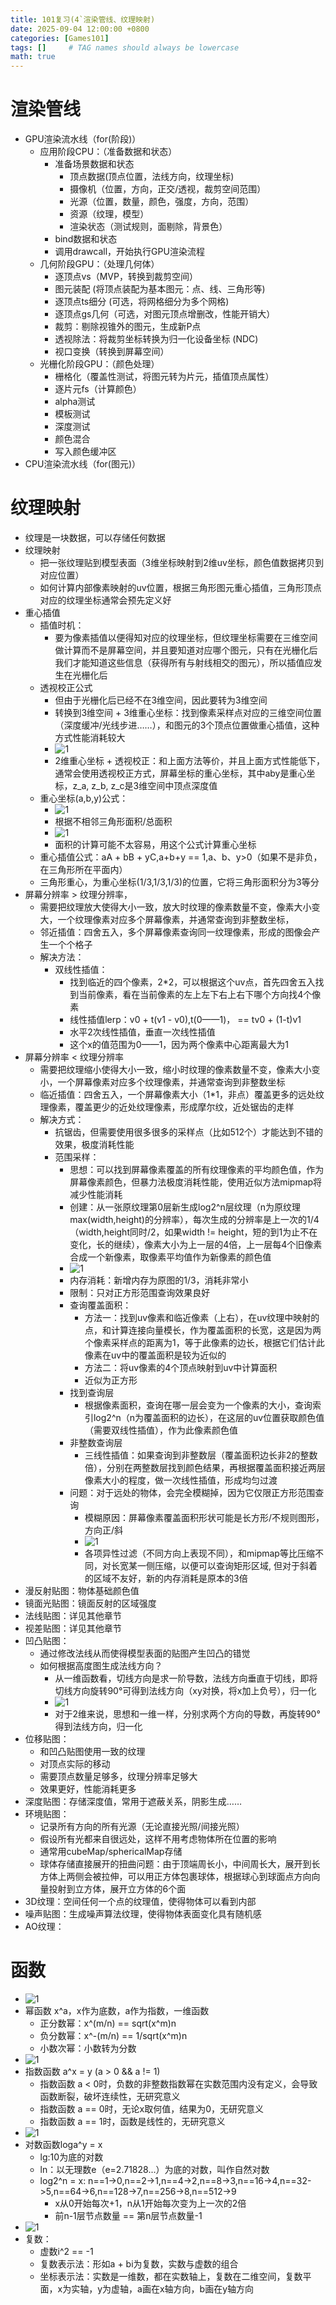 ```yaml
---
title: 101复习(4`渲染管线、纹理映射)
date: 2025-09-04 12:00:00 +0800
categories: [Games101]
tags: []     # TAG names should always be lowercase
math: true
---
```


# 渲染管线

* GPU渲染流水线（for(阶段)）
  * 应用阶段CPU：（准备数据和状态）
    * 准备场景数据和状态
      * 顶点数据(顶点位置，法线方向，纹理坐标)
      * 摄像机（位置，方向，正交/透视，裁剪空间范围）
      * 光源（位置，数量，颜色，强度，方向，范围）
      * 资源（纹理，模型）
      * 渲染状态（测试规则，面剔除，背景色）
    * bind数据和状态
    * 调用drawcall，开始执行GPU渲染流程
  * 几何阶段GPU：（处理几何体）
    * 逐顶点vs（MVP，转换到裁剪空间）
    * 图元装配 (将顶点装配为基本图元：点、线、三角形等)
    * 逐顶点ts细分 (可选，将网格细分为多个网格)
    * 逐顶点gs几何（可选，对图元顶点增删改，性能开销大）
    * 裁剪：剔除视锥外的图元，生成新P点
    * 透视除法：将裁剪坐标转换为归一化设备坐标 (NDC)
    * 视口变换（转换到屏幕空间）
  * 光栅化阶段GPU：（颜色处理）
    * 栅格化（覆盖性测试，将图元转为片元，插值顶点属性）
    * 逐片元fs（计算颜色）
    * alpha测试
    * 模板测试
    * 深度测试
    * 颜色混合
    * 写入颜色缓冲区
* CPU渲染流水线（for(图元)）

# 纹理映射

* 纹理是一块数据，可以存储任何数据
* 纹理映射
  * 把一张纹理贴到模型表面（3维坐标映射到2维uv坐标，颜色值数据拷贝到对应位置）
  * 如何计算内部像素映射的uv位置，根据三角形图元重心插值，三角形顶点对应的纹理坐标通常会预先定义好
* 重心插值
  * 插值时机：
    * 要为像素插值以便得知对应的纹理坐标，但纹理坐标需要在三维空间做计算而不是屏幕空间，并且要知道对应哪个图元，只有在光栅化后我们才能知道这些信息（获得所有与射线相交的图元），所以插值应发生在光栅化后
  * 透视校正公式
    * 但由于光栅化后已经不在3维空间，因此要转为3维空间
    * 转换到3维空间 + 3维重心坐标：找到像素采样点对应的三维空间位置（深度缓冲/光线步进……），和图元的3个顶点位置做重心插值，这种方式性能消耗较大
    * ![1](/assets/img/blog/Games101/透视校正.png)
    * 2维重心坐标 + 透视校正：和上面方法等价，并且上面方式性能低下，通常会使用透视校正方式，屏幕坐标的重心坐标，其中aby是重心坐标，z_a, z_b, z_c是3维空间中顶点深度值
  * 重心坐标(a,b,y)公式：
    * ![1](/assets/img/blog/Games101/重心坐标.png)
    * 根据不相邻三角形面积/总面积
    * ![1](/assets/img/blog/Games101/重心坐标计算.png)
    * 面积的计算可能不太容易，用这个公式计算重心坐标
  * 重心插值公式：aA + bB + yC,a+b+y == 1,a、b、y>0（如果不是非负，在三角形所在平面内）
  * 三角形重心，为重心坐标(1/3,1/3,1/3)的位置，它将三角形面积分为3等分
* 屏幕分辨率 > 纹理分辨率，
  * 需要把纹理放大使得大小一致，放大时纹理的像素数量不变，像素大小变大，一个纹理像素对应多个屏幕像素，并通常查询到非整数坐标，
  * 邻近插值：四舍五入，多个屏幕像素查询同一纹理像素，形成的图像会产生一个个格子
  * 解决方法：
    * 双线性插值：
      * 找到临近的四个像素，2*2，可以根据这个uv点，首先四舍五入找到当前像素，看在当前像素的左上左下右上右下哪个方向找4个像素
      * 线性插值lerp：v0 + t(v1 - v0),t(0——1)， == tv0 + (1-t)v1
      * 水平2次线性插值，垂直一次线性插值
      * 这个x的值范围为0——1，因为两个像素中心距离最大为1
* 屏幕分辨率 < 纹理分辨率
  * 需要把纹理缩小使得大小一致，缩小时纹理的像素数量不变，像素大小变小，一个屏幕像素对应多个纹理像素，并通常查询到非整数坐标
  * 临近插值：四舍五入，一个屏幕像素大小（1*1，非点）覆盖更多的远处纹理像素，覆盖更少的近处纹理像素，形成摩尔纹，近处锯齿的走样
  * 解决方式：
    * 抗锯齿，但需要使用很多很多的采样点（比如512个）才能达到不错的效果，极度消耗性能
    * 范围采样：
      * 思想：可以找到屏幕像素覆盖的所有纹理像素的平均颜色值，作为屏幕像素颜色，但暴力法极度消耗性能，使用近似方法mipmap将减少性能消耗
      * 创建：从一张原纹理第0层新生成log2^n层纹理（n为原纹理max(width,height)的分辨率），每次生成的分辨率是上一次的1/4（width,height同时/2，如果width != height，短的到1为止不在变化，长的继续），像素大小为上一层的4倍，上一层每4个旧像素合成一个新像素，取像素平均值作为新像素的颜色值
      * ![1](/assets/img/blog/Games101/mipmap存储.png)
      * 内存消耗：新增内存为原图的1/3，消耗非常小
      * 限制：只对正方形范围查询效果良好
      * 查询覆盖面积：
        * 方法一：找到uv像素和临近像素（上右），在uv纹理中映射的点，和计算连接向量模长，作为覆盖面积的长宽，这是因为两个像素采样点的距离为1，等于此像素的边长，根据它们估计此像素在uv中的覆盖面积是较为近似的
        * 方法二：将uv像素的4个顶点映射到uv中计算面积
        * 近似为正方形
      * 找到查询层
        * 根据像素面积，查询在哪一层会变为一个像素的大小，查询索引log2^n（n为覆盖面积的边长），在这层的uv位置获取颜色值（需要双线性插值），作为此像素颜色值
      * 非整数查询层
        * 三线性插值：如果查询到非整数层（覆盖面积边长非2的整数倍），分别在两整数层找到颜色结果，再根据覆盖面积接近两层像素大小的程度，做一次线性插值，形成均匀过渡
      * 问题：对于远处的物体，会完全模糊掉，因为它仅限正方形范围查询
        * 模糊原因：屏幕像素覆盖面积形状可能是长方形/不规则图形，方向正/斜
        * ![1](/assets/img/blog/Games101/各项异性存储.png)
        * 各项异性过滤（不同方向上表现不同），和mipmap等比压缩不同，对长宽某一侧压缩，以便可以查询矩形区域, 但对于斜着的区域不友好，新的内存消耗是原本的3倍
* 漫反射贴图：物体基础颜色值
* 镜面光贴图：镜面反射的区域强度
* 法线贴图：详见其他章节
* 视差贴图：详见其他章节
* 凹凸贴图：
  * 通过修改法线从而使得模型表面的贴图产生凹凸的错觉
  * 如何根据高度图生成法线方向？
    * 从一维函数看，切线方向是求一阶导数，法线方向垂直于切线，即将切线方向旋转90°可得到法线方向（xy对换，将x加上负号），归一化
    * ![1](/assets/img/blog/Games101/二维凹凸计算.png)
    * 对于2维来说，思想和一维一样，分别求两个方向的导数，再旋转90°得到法线方向，归一化
* 位移贴图：
  * 和凹凸贴图使用一致的纹理
  * 对顶点实际的移动
  * 需要顶点数量足够多，纹理分辨率足够大
  * 效果更好，性能消耗更多
* 深度贴图：存储深度值，常用于遮蔽关系，阴影生成……
* 环境贴图：
  * 记录所有方向的所有光源（无论直接光照/间接光照）
  * 假设所有光都来自很远处，这样不用考虑物体所在位置的影响
  * 通常用cubeMap/sphericalMap存储
  * 球体存储直接展开的扭曲问题：由于顶端周长小，中间周长大，展开到长方体上两侧会被拉伸，可以用正方体包裹球体，根据球心到球面点方向向量投射到立方体，展开立方体的6个面
* 3D纹理：空间任何一个点的纹理值，使得物体可以看到内部
* 噪声贴图：生成噪声算法纹理，使得物体表面变化具有随机感
* AO纹理：

# 函数

* ![1](../assets/img/blog/math/幂函数.png)
* 幂函数 x^a，x作为底数，a作为指数，一维函数
  * 正分数幂：x^(m/n) == sqrt(x^m)n
  * 负分数幂：x^-(m/n) == 1/sqrt(x^m)n
  * 小数次幂：小数转为分数
* ![1](../assets/img/blog/math/指数函数.png)
* 指数函数 a^x = y (a > 0 && a != 1) 
  * 指数函数 a < 0时，负数的非整数指数幂在实数范围内没有定义，会导致函数断裂，破坏连续性，无研究意义
  * 指数函数 a == 0时，无论x取何值，结果为0，无研究意义
  * 指数函数 a == 1时，函数是线性的，无研究意义
* ![1](../assets/img/blog/math/对数函数.png)
* 对数函数loga^y = x
  * lg:10为底的对数
  * ln：以无理数e（e=2.71828...）为底的对数，叫作自然对数
  * log2^n = x: n\==1->0,n\==2->1,n\==4->2,n\==8->3,n\==16->4,n\==32->5,n\==64->6,n\==128->7,n\==256->8,n\==512->9
    * x从0开始每次+1，n从1开始每次变为上一次的2倍
    * 前n-1层节点数量 == 第n层节点数量-1
* ![1](../assets/img/blog/math/复数.png)
* 复数：
  * 虚数i^2 == -1
  * 复数表示法：形如a + bi为复数，实数与虚数的组合
  * 坐标表示法：实数是一维数，都在实数轴上，复数在二维空间，复数平面，x为实轴，y为虚轴，a画在x轴方向，b画在y轴方向